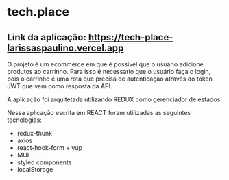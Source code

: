 # tech.place

## Link da aplicação: https://tech-place-larissaspaulino.vercel.app

O projeto é um ecommerce em que é possível que o usuário adicione produtos ao carrinho. Para isso é necessário que o usuário faça o login, pois o carrinho é uma rota que precisa de autenticação através do token JWT que vem como resposta da API. 

A aplicação foi arquitetada utilizando REDUX como gerenciador de estados.

Nessa aplicação escrita em REACT foram utilizadas as seguintes tecnologias:
- redux-thunk
- axios
- react-hook-form + yup
- MUI
- styled components
- localStorage
